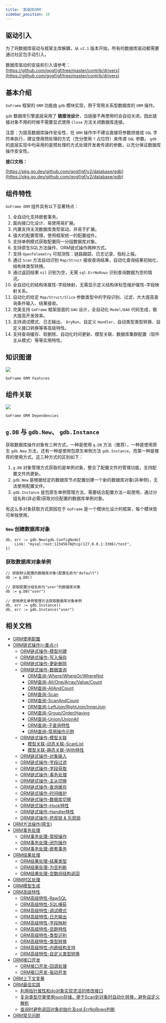 ```yaml
---
title: '数据库ORM'
sidebar_position: 10
---
```


## 驱动引入

为了将数据库驱动与框架主库解耦，从 `v2.1` 版本开始，所有的数据库驱动都需要通过社区包手动引入。

数据库驱动的安装和引入请参考： [https://github.com/gogf/gf/tree/master/contrib/drivers](https://github.com/gogf/gf/tree/master/contrib/drivers)

## 基本介绍

`GoFrame` 框架的 `ORM` 功能由 `gdb` 模块实现，用于常用关系型数据库的 `ORM` 操作。

`gdb` 数据库引擎底层采用了 **链接池设计**，当链接不再使用时会自动关闭，因此链接对象不用的时候不需要显式使用 `Close` 方法关闭数据库连接。

注意：为提高数据库操作安全性，在 `ORM` 操作中不建议直接将参数拼接成 `SQL` 字符串执行，建议使用预处理的方式（充分使用 `?` 占位符）来传递 `SQL` 参数。 `gdb` 的底层实现中均采用的是预处理的方式处理开发者传递的参数，以充分保证数据库操作安全性。

**接口文档：**

[https://pkg.go.dev/github.com/gogf/gf/v2/database/gdb](https://pkg.go.dev/github.com/gogf/gf/v2/database/gdb)

## 组件特性

`GoFrame ORM` 组件具有以下显著特点：

01. 全自动化支持嵌套事务。
02. 面向接口化设计、易使用易扩展。
03. 内置支持主流数据库类型驱动，并易于扩展。
04. 强大的配置管理，使用框架统一的配置组件。
05. 支持单例模式获取配置同一分组数据库对象。
06. 支持原生SQL方法操作、ORM链式操作两种方式。
07. 支持 `OpenTelemetry` 可观测性：链路跟踪、日志记录、指标上报。
08. 通过 `Scan` 方法自动识别 `Map/Struct` 接收查询结果，自动化查询结果初始化、结构体类型转换。
09. 通过返回结果 `nil` 识别为空，无需 `sql.ErrNoRows` 识别查询数据为空的情况。
10. 全自动化的结构体属性-字段映射，无需显示定义结构体标签维护属性-字段映射关系。
11. 自动化的给定 `Map/Struct/Slice` 参数类型中的字段识别、过滤，大大提高查询条件输入、结果接收。
12. 完美支持 `GoFrame` 框架层面的 `DAO` 设计，全自动化 `Model/DAO` 代码生成，极大提高开发效率。
13. 支持调试模式、日志输出、 `DryRun`、自定义 `Handler`、自动类型类型转换、自定义接口转换等等高级特性。
14. 支持查询缓存、软删除、自动化时间更新、模型关联、数据库集群配置（软件主从模式）等等实用特性。

## 知识图谱

![](/markdown/abd510c01036a18b4c5458dee67e25bf.png)

`GoFrame ORM Features`

## 组件关联

![](/markdown/e8e3230a90193748b47a97839539dec1.png)

`GoFrame ORM Dependencies`

## `g.DB` 与 `gdb.New`、 `gdb.Instance`

获取数据库操作对象有三种方式，一种是使用 `g.DB` 方法（推荐），一种是使用原生 `gdb.New` 方法，还有一种是使用包原生单例方法 `gdb.Instance`，而第一种是推荐的使用方式。这三种方式的区别如下：

1. `g.DB` 对象管理方式获取的是单例对象，整合了配置文件的管理功能，支持配置文件热更新。
2. `gdb.New` 是根据给定的数据库节点配置创建一个新的数据库对象(非单例)，无法使用配置文件。
3. `gdb.Instance` 是包原生单例管理方法，需要结合配置方法一起使用，通过分组名称(非必需)获取对应配置的数据库单例对象。

有这么多对象获取方式原因在于 `GoFrame` 是一个模块化设计的框架，每个模块皆可单独使用。

### `New` 创建数据库对象

```
db, err := gdb.New(gdb.ConfigNode{
	Link: "mysql:root:12345678@tcp(127.0.0.1:3306)/test",
})
```

### 获取数据库对象单例

```
// 获取默认配置的数据库对象(配置名称为"default")
db := g.DB()

// 获取配置分组名称为"user"的数据库对象
db := g.DB("user")

// 使用原生单例管理方法获取数据库对象单例
db, err := gdb.Instance()
db, err := gdb.Instance("user")
```

## 相关文档

- [ORM使用配置](output/goframe-v2.6-md/核心组件/数据库ORM/ORM使用配置)
- [ORM链式操作(🔥重点🔥)](output/goframe-v2.6-md/核心组件/数据库ORM/ORM链式操作)
  - [ORM链式操作-模型创建](output/goframe-v2.6-md/核心组件/数据库ORM/ORM链式操作/ORM链式操作-模型创建)
  - [ORM链式操作-写入保存](output/goframe-v2.6-md/核心组件/数据库ORM/ORM链式操作/ORM链式操作-写入保存)
  - [ORM链式操作-更新删除](output/goframe-v2.6-md/核心组件/数据库ORM/ORM链式操作/ORM链式操作-更新删除)
  - [ORM链式操作-数据查询](output/goframe-v2.6-md/核心组件/数据库ORM/ORM链式操作/ORM链式操作-数据查询)
    - [ORM查询-Where/WhereOr/WhereNot](output/goframe-v2.6-md/核心组件/数据库ORM/ORM链式操作/ORM链式操作-数据查询/ORM查询-WhereWhereOrWhereNot)
    - [ORM查询-All/One/Array/Value/Count](output/goframe-v2.6-md/核心组件/数据库ORM/ORM链式操作/ORM链式操作-数据查询/ORM查询-AllOneArrayValueCount)
    - [ORM查询-AllAndCount](output/goframe-v2.6-md/核心组件/数据库ORM/ORM链式操作/ORM链式操作-数据查询/ORM查询-AllAndCount)
    - [ORM查询-Scan](output/goframe-v2.6-md/核心组件/数据库ORM/ORM链式操作/ORM链式操作-数据查询/ORM查询-Scan)
    - [ORM查询-ScanAndCount](output/goframe-v2.6-md/核心组件/数据库ORM/ORM链式操作/ORM链式操作-数据查询/ORM查询-ScanAndCount)
    - [ORM查询-LeftJoin/RightJoin/InnerJoin](output/goframe-v2.6-md/核心组件/数据库ORM/ORM链式操作/ORM链式操作-数据查询/ORM查询-LeftJoinRightJoinInnerJoin)
    - [ORM查询-Group/Order/Having](output/goframe-v2.6-md/核心组件/数据库ORM/ORM链式操作/ORM链式操作-数据查询/ORM查询-GroupOrderHaving)
    - [ORM查询-Union/UnionAll](output/goframe-v2.6-md/核心组件/数据库ORM/ORM链式操作/ORM链式操作-数据查询/ORM查询-UnionUnionAll)
    - [ORM查询-子查询特性](output/goframe-v2.6-md/核心组件/数据库ORM/ORM链式操作/ORM链式操作-数据查询/ORM查询-子查询特性)
    - [ORM查询-常用操作示例](output/goframe-v2.6-md/核心组件/数据库ORM/ORM链式操作/ORM链式操作-数据查询/ORM查询-常用操作示例)
  - [ORM链式操作-模型关联](output/goframe-v2.6-md/核心组件/数据库ORM/ORM链式操作/ORM链式操作-模型关联)
    - [模型关联-动态关联-ScanList](output/goframe-v2.6-md/核心组件/数据库ORM/ORM链式操作/ORM链式操作-模型关联/模型关联-动态关联-ScanList)
    - [模型关联-静态关联-With特性](output/goframe-v2.6-md/核心组件/数据库ORM/ORM链式操作/ORM链式操作-模型关联/模型关联-静态关联-With特性)
  - [ORM链式操作-对象输入](output/goframe-v2.6-md/核心组件/数据库ORM/ORM链式操作/ORM链式操作-对象输入)
  - [ORM链式操作-字段过滤](output/goframe-v2.6-md/核心组件/数据库ORM/ORM链式操作/ORM链式操作-字段过滤)
  - [ORM链式操作-字段获取](output/goframe-v2.6-md/核心组件/数据库ORM/ORM链式操作/ORM链式操作-字段获取)
  - [ORM链式操作-事务处理](output/goframe-v2.6-md/核心组件/数据库ORM/ORM链式操作/ORM链式操作-事务处理)
  - [ORM链式操作-主从切换](output/goframe-v2.6-md/核心组件/数据库ORM/ORM链式操作/ORM链式操作-主从切换)
  - [ORM链式操作-查询缓存](output/goframe-v2.6-md/核心组件/数据库ORM/ORM链式操作/ORM链式操作-查询缓存)
  - [ORM链式操作-时间维护](output/goframe-v2.6-md/核心组件/数据库ORM/ORM链式操作/ORM链式操作-时间维护)
  - [ORM链式操作-数据库切换](output/goframe-v2.6-md/核心组件/数据库ORM/ORM链式操作/ORM链式操作-数据库切换)
  - [ORM链式操作-Hook特性](output/goframe-v2.6-md/核心组件/数据库ORM/ORM链式操作/ORM链式操作-Hook特性)
  - [ORM链式操作-Handler特性](output/goframe-v2.6-md/核心组件/数据库ORM/ORM链式操作/ORM链式操作-Handler特性)
  - [ORM链式操作-悲观锁 & 乐观锁](output/goframe-v2.6-md/核心组件/数据库ORM/ORM链式操作/ORM链式操作-悲观锁%20&%20乐观锁)
- [ORM方法操作(原生)](output/goframe-v2.6-md/核心组件/数据库ORM/ORM方法操作-原生)
- [ORM事务处理](output/goframe-v2.6-md/核心组件/数据库ORM/ORM事务处理)
  - [ORM事务处理-常规操作](output/goframe-v2.6-md/核心组件/数据库ORM/ORM事务处理/ORM事务处理-常规操作)
  - [ORM事务处理-闭包操作](output/goframe-v2.6-md/核心组件/数据库ORM/ORM事务处理/ORM事务处理-闭包操作)
  - [ORM事务处理-嵌套事务](output/goframe-v2.6-md/核心组件/数据库ORM/ORM事务处理/ORM事务处理-嵌套事务)
- [ORM结果处理](output/goframe-v2.6-md/核心组件/数据库ORM/ORM结果处理)
  - [ORM结果处理-结果类型](output/goframe-v2.6-md/核心组件/数据库ORM/ORM结果处理/ORM结果处理-结果类型)
  - [ORM结果处理-为空判断](output/goframe-v2.6-md/核心组件/数据库ORM/ORM结果处理/ORM结果处理-为空判断)
  - [ORM结果处理-空数组结构返回](output/goframe-v2.6-md/核心组件/数据库ORM/ORM结果处理/ORM结果处理-空数组结构返回)
- [ORM时区处理](output/goframe-v2.6-md/核心组件/数据库ORM/ORM时区处理)
- [ORM模型生成](output/goframe-v2.6-md/核心组件/数据库ORM/ORM模型生成)
- [ORM高级特性](output/goframe-v2.6-md/核心组件/数据库ORM/ORM高级特性)
  - [ORM高级特性-RawSQL](output/goframe-v2.6-md/核心组件/数据库ORM/ORM高级特性/ORM高级特性-RawSQL)
  - [ORM高级特性-SQL捕获](output/goframe-v2.6-md/核心组件/数据库ORM/ORM高级特性/ORM高级特性-SQL捕获)
  - [ORM高级特性-调试模式](output/goframe-v2.6-md/核心组件/数据库ORM/ORM高级特性/ORM高级特性-调试模式)
  - [ORM高级特性-日志输出](output/goframe-v2.6-md/核心组件/数据库ORM/ORM高级特性/ORM高级特性-日志输出)
  - [ORM高级特性-字段映射](output/goframe-v2.6-md/核心组件/数据库ORM/ORM高级特性/ORM高级特性-字段映射)
  - [ORM高级特性-空跑特性](output/goframe-v2.6-md/核心组件/数据库ORM/ORM高级特性/ORM高级特性-空跑特性)
  - [ORM高级特性-类型识别](output/goframe-v2.6-md/核心组件/数据库ORM/ORM高级特性/ORM高级特性-类型识别)
  - [ORM高级特性-类型转换](output/goframe-v2.6-md/核心组件/数据库ORM/ORM高级特性/ORM高级特性-类型转换)
  - [ORM高级特性-内嵌结构支持](output/goframe-v2.6-md/核心组件/数据库ORM/ORM高级特性/ORM高级特性-内嵌结构支持)
  - [ORM高级特性-自定义类型转换](output/goframe-v2.6-md/核心组件/数据库ORM/ORM高级特性/ORM高级特性-自定义类型转换)
- [ORM接口开发](output/goframe-v2.6-md/核心组件/数据库ORM/ORM接口开发)
  - [ORM接口开发-回调处理](output/goframe-v2.6-md/核心组件/数据库ORM/ORM接口开发/ORM接口开发-回调处理)
  - [ORM接口开发-驱动开发](output/goframe-v2.6-md/核心组件/数据库ORM/ORM接口开发/ORM接口开发-驱动开发)
- [ORM上下文变量](output/goframe-v2.6-md/核心组件/数据库ORM/ORM上下文变量)
- [ORM最佳实践](output/goframe-v2.6-md/核心组件/数据库ORM/ORM最佳实践)
  - [利用指针属性和do对象实现灵活的修改接口](output/goframe-v2.6-md/核心组件/数据库ORM/ORM最佳实践/利用指针属性和do对象实现灵活的修改接口)
  - [复杂类型尽量使用json存储，便于Scan到对象时自动化转换，避免自定义解析](output/goframe-v2.6-md/核心组件/数据库ORM/ORM最佳实践/复杂类型尽量使用json存储，便于Scan到对象时自动化转换，避免自定义解析)
  - [查询时避免返回对象初始化及sql.ErrNoRows判断](output/goframe-v2.6-md/核心组件/数据库ORM/ORM最佳实践/查询时避免返回对象初始化及sql.ErrNoRows判断)
- [ORM常见问题](output/goframe-v2.6-md/核心组件/数据库ORM/ORM常见问题)